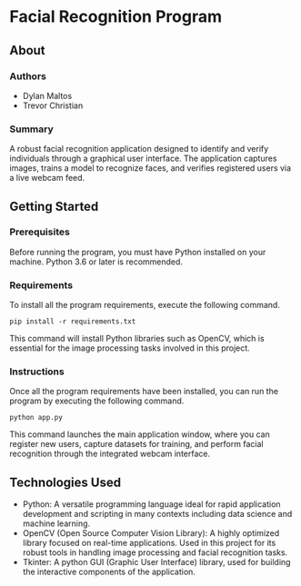 # Facial Recognition Program
## About
### Authors
* Dylan Maltos
* Trevor Christian

### Summary 
A robust facial recognition application designed to identify and verify individuals through a graphical user interface. The application captures images, trains a model to recognize faces, and verifies registered users via a live webcam feed.

## Getting Started
### Prerequisites
Before running the program, you must have Python installed on your machine. Python 3.6 or later is recommended.

### Requirements 
To install all the program requirements, execute the following command.
```
pip install -r requirements.txt
```
This command will install Python libraries such as OpenCV, which is essential for the image processing tasks involved in this project.

### Instructions
Once all the program requirements have been installed, you can run the program by executing the following command.
```
python app.py
```
This command launches the main application window, where you can register new users, capture datasets for training, and perform facial recognition through the integrated webcam interface.

## Technologies Used
* Python: A versatile programming language ideal for rapid application development and scripting in many contexts including data science and machine learning.
* OpenCV (Open Source Computer Vision Library): A highly optimized library focused on real-time applications. Used in this project for its robust tools in handling image processing and facial recognition tasks.
* Tkinter: A python GUI (Graphic User Interface) library, used for building the interactive components of the application.

